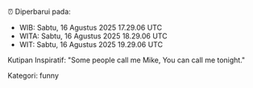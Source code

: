 ⏰ Diperbarui pada:
- WIB: Sabtu, 16 Agustus 2025 17.29.06 UTC
- WITA: Sabtu, 16 Agustus 2025 18.29.06 UTC
- WIT: Sabtu, 16 Agustus 2025 19.29.06 UTC

Kutipan Inspiratif:
"Some people call me Mike, You can call me tonight."


Kategori: funny

